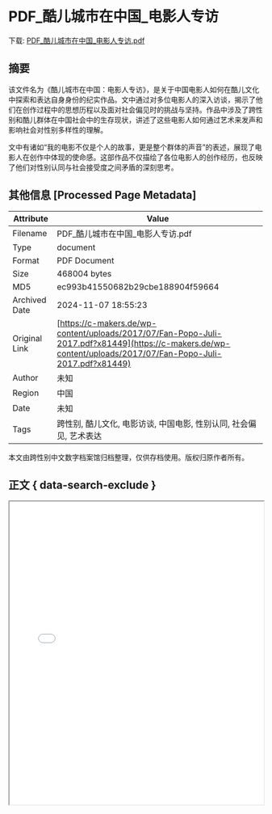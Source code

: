 # PDF_酷儿城市在中国_电影人专访

<!-- tcd_download_link -->
下载: <a href="../PDF_酷儿城市在中国_电影人专访.pdf" download>PDF_酷儿城市在中国_电影人专访.pdf</a>
<!-- tcd_download_link_end -->

## 摘要

<!-- tcd_abstract -->
该文件名为《酷儿城市在中国：电影人专访》，是关于中国电影人如何在酷儿文化中探索和表达自身身份的纪实作品。文中通过对多位电影人的深入访谈，揭示了他们在创作过程中的思想历程以及面对社会偏见时的挑战与坚持。作品中涉及了跨性别和酷儿群体在中国社会中的生存现状，讲述了这些电影人如何通过艺术来发声和影响社会对性别多样性的理解。

文中有诸如“我的电影不仅是个人的故事，更是整个群体的声音”的表述，展现了电影人在创作中体现的使命感。这部作品不仅描绘了各位电影人的创作经历，也反映了他们对性别认同与社会接受度之间矛盾的深刻思考。

<!-- tcd_abstract_end -->

## 其他信息 [Processed Page Metadata]

| Attribute       | Value                                  |
|-----------------|----------------------------------------|
| Filename        | PDF_酷儿城市在中国_电影人专访.pdf                             |
| Type            | document                                 |
| Format          | PDF Document                               |
| Size            | 468004 bytes                           |
| MD5             | ec993b41550682b29cbe188904f59664                                  |
| Archived Date   | 2024-11-07 18:55:23                             |
| Original Link   | [https://c-makers.de/wp-content/uploads/2017/07/Fan-Popo-Juli-2017.pdf?x81449](https://c-makers.de/wp-content/uploads/2017/07/Fan-Popo-Juli-2017.pdf?x81449)                         |
| Author          | 未知                               |
| Region          | 中国                               |
| Date            | 未知                                 |
| Tags            | 跨性别, 酷儿文化, 电影访谈, 中国电影, 性别认同, 社会偏见, 艺术表达                                 |

本文由跨性别中文数字档案馆归档整理，仅供存档使用。版权归原作者所有。


## 正文 { data-search-exclude }

<!-- tcd_main_text -->
<iframe src="../PDF_酷儿城市在中国_电影人专访.pdf" width="100%" height="600px">
    <p>无法显示PDF，请下载查看。</p>
</iframe>
<!-- tcd_main_text_end -->

